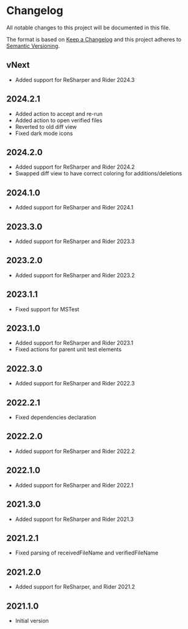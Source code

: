# Changelog
All notable changes to this project will be documented in this file.

The format is based on [Keep a Changelog](http://keepachangelog.com/en/1.0.0/)
and this project adheres to [Semantic Versioning](http://semver.org/spec/v2.0.0.html).

## vNext
- Added support for ReSharper and Rider 2024.3

## 2024.2.1
- Added action to accept and re-run
- Added action to open verified files
- Reverted to old diff view
- Fixed dark mode icons

## 2024.2.0
- Added support for ReSharper and Rider 2024.2
- Swapped diff view to have correct coloring for additions/deletions

## 2024.1.0
- Added support for ReSharper and Rider 2024.1

## 2023.3.0
- Added support for ReSharper and Rider 2023.3

## 2023.2.0
- Added support for ReSharper and Rider 2023.2

## 2023.1.1
- Fixed support for MSTest

## 2023.1.0
- Added support for ReSharper and Rider 2023.1
- Fixed actions for parent unit test elements

## 2022.3.0
- Added support for ReSharper and Rider 2022.3

## 2022.2.1
- Fixed dependencies declaration

## 2022.2.0
- Added support for ReSharper and Rider 2022.2

## 2022.1.0
- Added support for ReSharper and Rider 2022.1

## 2021.3.0
- Added support for ReSharper and Rider 2021.3

## 2021.2.1
- Fixed parsing of receivedFileName and verifiedFileName

## 2021.2.0
- Added support for ReSharper, and Rider 2021.2

## 2021.1.0
- Initial version
